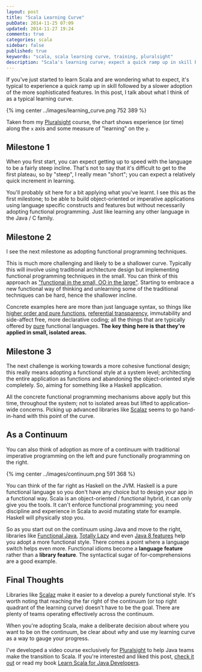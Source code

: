 ```yaml
---
layout: post
title: "Scala Learning Curve"
pubDate: 2014-11-25 07:09
updated: 2014-11-27 19:24
comments: true
categories: scala
sidebar: false
published: true
keywords: "scala, scala learning curve, training, pluralsight"
description: "Scala's learning curve; expect a quick ramp up in skill but a shallower increase (slow down) as you adopt more sophisticated and advanced functional features. Read more."
---
```


If you've just started to learn Scala and are wondering what to expect, it's typical to experience a quick ramp up in skill followed by a slower adoption of the more sophisticated features. In this post, I talk about what I think of as a typical learning curve.

{% img center ../images/learning_curve.png 752 389 %}

Taken from my [Pluralsight](http://bit.ly/1DsYl9f) course, the chart shows experience (or time) along the `x` axis and some measure of "learning" on the `y`.


<!-- more -->

## Milestone 1

When you first start, you can expect getting up to speed with the language to be a fairly steep incline. That's not to say that it's difficult to get to the first plateau, so by "steep", I really mean "short"; you can expect a relatively quick increment in learning.

You'll probably sit here for a bit applying what you've learnt. I see this as the first milestone; to be able to build object-oriented or imperative applications using language specific constructs and features but without necessarily adopting functional programming. Just like learning any other language in the Java / C family.
    

## Milestone 2

I see the next milestone as adopting functional programming techniques. 

This is much more challenging and likely to be a shallower curve. Typically this will involve using traditional architecture design but implementing functional programming techniques in the small. You can think of this approach as ["functional in the small, OO in the large"](http://www.johndcook.com/blog/2009/03/23/functional-in-the-small-oo-in-the-large/). Starting to embrace a new functional way of thinking and unlearning some of the traditional techniques can be hard, hence the shallower incline.

Concrete examples here are more than just language syntax, so things like [higher order and pure functions](http://baddotrobot.com/blog/2012/04/03/scala-as-a-functional-oo-hybrid/), [referential transparency](http://en.wikipedia.org/wiki/Referential_transparency_\(computer_science\)), immutability and side-affect free, more declarative coding; all the things that are typically offered by [pure](http://en.wikipedia.org/wiki/Pure_function) functional languages. **The key thing here is that they're applied in small, isolated areas.**


## Milestone 3

The next challenge is working towards a more cohesive functional design; this really means adopting a functional style at a system level; architecting the entire application as functions and abandoning the object-oriented style completely. So, aiming for something like a Haskell application.

All the concrete functional programming mechanisms above apply but this time, throughout the system; not to isolated areas but lifted to application-wide concerns. Picking up advanced libraries like [Scalaz](http://eed3si9n.com/learning-scalaz/index.html) seems to go hand-in-hand with this point of the curve.


## As a Continuum

You can also think of adoption as more of a continuum with traditional imperative programming on the left and pure functionally programming on the right.

{% img center ../images/continuum.png 591 368 %}

You can think of the far right as Haskell on the JVM. Haskell is a pure functional language so you don't have any choice but to design your app in a functional way. Scala is an object-oriented / functional hybrid, it can only give you the tools. It can't enforce functional programming; you need discipline and experience in Scala to avoid mutating state for example. Haskell will physically stop you.

So as you start out on the continuum using Java and move to the right, libraries like [Functional Java](http://www.functionaljava.org/), [Totally Lazy](https://code.google.com/p/totallylazy/) and even [Java 8 features](https://leanpub.com/whatsnewjava8) help you adopt a more functional style. There comes a point where a language switch helps even more. Functional idioms become a **language feature** rather than a **library feature**. The syntactical sugar of for-comprehensions are a good example.

## Final Thoughts

Libraries like [Scalaz](http://eed3si9n.com/learning-scalaz/index.html) make it easier to a develop a purely functional style. It's worth noting that reaching the far right of the continuum (or top right quadrant of the learning curve) doesn't have to be the goal. There are plenty of teams operating effectively across the continuum.

When you're adopting Scala, make a deliberate decision about where you want to be on the continuum, be clear about _why_ and use my learning curve as a way to gauge your progress.

I've developed a video course exclusively for [Pluralsight](http://bit.ly/1DsYl9f) to help Java teams make the transition to Scala. If you're interested and liked this post, [check it out](http://bit.ly/1DsYl9f) or read my book [Learn Scala for Java Developers](http://amzn.to/1M0w9jZ).

